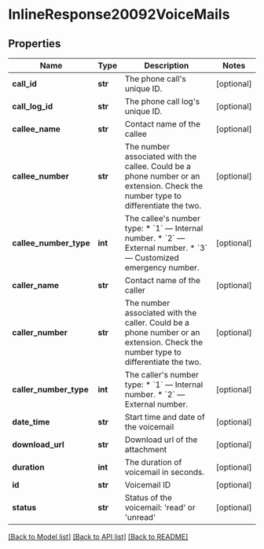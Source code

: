 # InlineResponse20092VoiceMails

## Properties
Name | Type | Description | Notes
------------ | ------------- | ------------- | -------------
**call_id** | **str** | The phone call&#x27;s unique ID. | [optional] 
**call_log_id** | **str** | The phone call log&#x27;s unique ID. | [optional] 
**callee_name** | **str** | Contact name of the callee | [optional] 
**callee_number** | **str** | The number associated with the callee. Could be a phone number or an extension. Check the number type to differentiate the two.  | [optional] 
**callee_number_type** | **int** | The callee&#x27;s number type:  * &#x60;1&#x60; — Internal number.  * &#x60;2&#x60; — External number. * &#x60;3&#x60; — Customized emergency number. | [optional] 
**caller_name** | **str** | Contact name of the caller | [optional] 
**caller_number** | **str** | The number associated with the caller. Could be a phone number or an extension. Check the number type to differentiate the two.  | [optional] 
**caller_number_type** | **int** | The caller&#x27;s number type:  * &#x60;1&#x60; — Internal number.  * &#x60;2&#x60; — External number. | [optional] 
**date_time** | **str** | Start time and date of the voicemail | [optional] 
**download_url** | **str** | Download url of the attachment | [optional] 
**duration** | **int** | The duration of voicemail in seconds. | [optional] 
**id** | **str** | Voicemail ID | [optional] 
**status** | **str** | Status of the voicemail: &#x27;read&#x27; or &#x27;unread&#x27; | [optional] 

[[Back to Model list]](../README.md#documentation-for-models) [[Back to API list]](../README.md#documentation-for-api-endpoints) [[Back to README]](../README.md)

